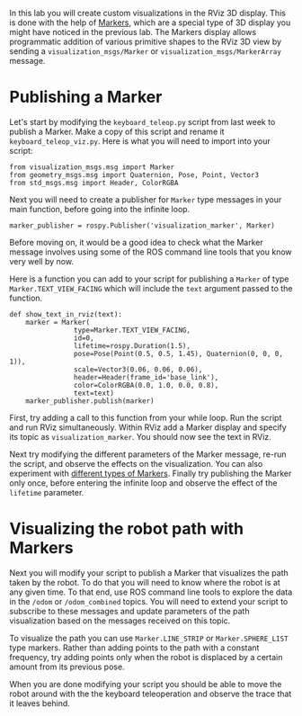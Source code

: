 In this lab you will create custom visualizations in the RViz 3D display. This is done with the help of [Markers](http://wiki.ros.org/rviz/DisplayTypes/Marker), which are a special type of 3D display you might have noticed in the previous lab. The Markers display allows programmatic addition of various primitive shapes to the RViz 3D view by sending a `visualization_msgs/Marker` or `visualization_msgs/MarkerArray` message.

# Publishing a Marker

Let's start by modifying the `keyboard_teleop.py` script from last week to publish a Marker. Make a copy of this script and rename it `keyboard_teleop_viz.py`. Here is what you will need to import into your script:

```
from visualization_msgs.msg import Marker
from geometry_msgs.msg import Quaternion, Pose, Point, Vector3
from std_msgs.msg import Header, ColorRGBA
```

Next you will need to create a publisher for `Marker` type messages in your main function, before going into the infinite loop.

```
marker_publisher = rospy.Publisher('visualization_marker', Marker)
```

Before moving on, it would be a good idea to check what the Marker message involves using some of the ROS command line tools that you know very well by now.

Here is a function you can add to your script for publishing a `Marker` of type `Marker.TEXT_VIEW_FACING` which will include the `text` argument passed to the function.

```
def show_text_in_rviz(text):
    marker = Marker(
                type=Marker.TEXT_VIEW_FACING,
                id=0,
                lifetime=rospy.Duration(1.5),
                pose=Pose(Point(0.5, 0.5, 1.45), Quaternion(0, 0, 0, 1)),
                scale=Vector3(0.06, 0.06, 0.06),
                header=Header(frame_id='base_link'),
                color=ColorRGBA(0.0, 1.0, 0.0, 0.8),
                text=text)
    marker_publisher.publish(marker)
```

First, try adding a call to this function from your while loop. Run the script and run RViz simultaneously. Within RViz add a Marker display and specify its topic as `visualization_marker`. You should now see the text in RViz.

Next try modifying the different parameters of the Marker message, re-run the script, and observe the effects on the visualization. You can also experiment with [different types of Markers](http://wiki.ros.org/rviz/DisplayTypes/Marker). Finally try publishing the Marker only once, before entering the infinite loop and observe the effect of the `lifetime` parameter. 

# Visualizing the robot path with Markers

Next you will modify your script to publish a Marker that visualizes the path taken by the robot. To do that you will need to know where the robot is at any given time. To that end, use ROS command line tools to explore the data in the `/odom` or `/odom_combined` topics. You will need to extend your script to subscribe to these messages and update parameters of the path visualization based on the messages received on this topic.

To visualize the path you can use `Marker.LINE_STRIP` or `Marker.SPHERE_LIST` type markers. Rather than adding points to the path with a constant frequency, try adding points only when the robot is displaced by a certain amount from its previous pose. 

When you are done modifying your script you should be able to move the robot around with the the keyboard teleoperation and observe the trace that it leaves behind.
